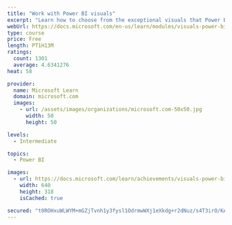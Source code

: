 ```yaml
---
title: "Work with Power BI visuals"
excerpt: "Learn how to choose from the exceptional visuals that Power BI makes available to you. Formatting visuals will direct the user’s attention to exactly where you want it, while helping to make the visual easier to read and interpret. You will also learn about how to use key performance indicators (KPIs)."
webUrl: https://docs.microsoft.com/en-us/learn/modules/visuals-power-bi/
type: course
price: Free
length: PT1H13M
ratings:
  count: 1301
  average: 4.6341276
heat: 58

provider:
  name: Microsoft Learn
  domain: microsoft.com
  images:
    - url: /assets/images/organizations/microsoft.com-50x50.jpg
      width: 50
      height: 50

levels:
  - Intermediate

topics:
  - Power BI

images:
  - url: https://docs.microsoft.com/learn/achievements/visuals-power-bi-social.png
    width: 640
    height: 318
    isCached: true

secured: "t0ROHxuWLWYM+mGZjTvnh1y3fysl1OdrmwWXj1eXkdg+r2dNuz/s4T3irO/KAyaetE1nUOvH7GvYIbnN2r6P8mTc0SALJ7zi5wcOXuoiSw7Gz8glK00auaAUR6Vs5SZ9LqxCocxNz2QMxIycGHf2af5+XPWTKc0AnX9lqVw2mMwtBZntdPIMFKqrmGBVPZBt+PihpsQ3yTCXa9adnqQDgxGjBuujIudjjIwTnsFDwsvyN5z7F8HzYM1No2pJFkjyH9Zw40n3XOH147eg0cOrTJ/cO8o3Axh7cKhHU+hEZp3EYZKLfMjZ+nNbvl04izsoGttJUany/vmypKb6DKOFyeRzW31eqIu0/xLO9hZU4MBX0NB64JlVS9CpsGneil2Uts293T0HFoS4lK8zrdI1dOQGBg2Y4oc2QDEw1BoL2L8=;QBFDMYj2qL51a3H/Sl+a2g=="
---
```


